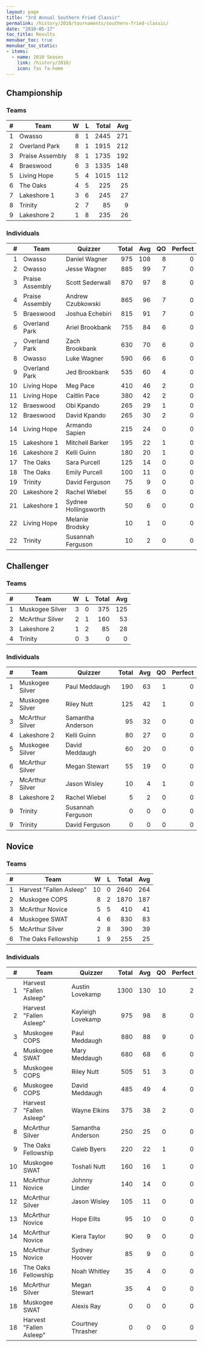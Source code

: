 ```yaml
---
layout: page
title: "3rd Annual Southern Fried Classic"
permalink: /history/2010/tournaments/southern-fried-classic/
date: "2010-05-17"
toc_title: Results
menubar_toc: true
menubar_toc_static:
- items:
  - name: 2010 Season
    link: /history/2010/
    icon: fas fa-home
---
```


## Championship

### Teams

|    # | Team            |    W |    L | Total |  Avg |
| ---: | --------------- | ---: | ---: | ----: | ---: |
|    1 | Owasso          |    8 |    1 |  2445 |  271 |
|    2 | Overland Park   |    8 |    1 |  1915 |  212 |
|    3 | Praise Assembly |    8 |    1 |  1735 |  192 |
|    4 | Braeswood       |    6 |    3 |  1335 |  148 |
|    5 | Living Hope     |    5 |    4 |  1015 |  112 |
|    6 | The Oaks        |    4 |    5 |   225 |   25 |
|    7 | Lakeshore 1     |    3 |    6 |   245 |   27 |
|    8 | Trinity         |    2 |    7 |    85 |    9 |
|    9 | Lakeshore 2     |    1 |    8 |   235 |   26 |

### Individuals

|    # | Team            | Quizzer              | Total |  Avg |   QO | Perfect |
| ---: | --------------- | -------------------- | ----: | ---: | ---: | ------: |
|    1 | Owasso          | Daniel Wagner        |   975 |  108 |    8 |       0 |
|    2 | Owasso          | Jesse Wagner         |   885 |   99 |    7 |       0 |
|    3 | Praise Assembly | Scott Sederwall      |   870 |   97 |    8 |       0 |
|    4 | Praise Assembly | Andrew Czubkowski    |   865 |   96 |    7 |       0 |
|    5 | Braeswood       | Joshua Echebiri      |   815 |   91 |    7 |       0 |
|    6 | Overland Park   | Ariel Brookbank      |   755 |   84 |    6 |       0 |
|    7 | Overland Park   | Zach Brookbank       |   630 |   70 |    6 |       0 |
|    8 | Owasso          | Luke Wagner          |   590 |   66 |    6 |       0 |
|    9 | Overland Park   | Jed Brookbank        |   535 |   60 |    4 |       0 |
|   10 | Living Hope     | Meg Pace             |   410 |   46 |    2 |       0 |
|   11 | Living Hope     | Caitlin Pace         |   380 |   42 |    2 |       0 |
|   12 | Braeswood       | Obi Kpando           |   265 |   29 |    1 |       0 |
|   12 | Braeswood       | David Kpando         |   265 |   30 |    2 |       0 |
|   14 | Living Hope     | Armando Sapien       |   215 |   24 |    0 |       0 |
|   15 | Lakeshore 1     | Mitchell Barker      |   195 |   22 |    1 |       0 |
|   16 | Lakeshore 2     | Kelli Guinn          |   180 |   20 |    1 |       0 |
|   17 | The Oaks        | Sara Purcell         |   125 |   14 |    0 |       0 |
|   18 | The Oaks        | Emily Purcell        |   100 |   11 |    0 |       0 |
|   19 | Trinity         | David Ferguson       |    75 |    9 |    0 |       0 |
|   20 | Lakeshore 2     | Rachel Wiebel        |    55 |    6 |    0 |       0 |
|   21 | Lakeshore 1     | Sydnee Hollingsworth |    50 |    6 |    0 |       0 |
|   22 | Living Hope     | Melanie Brodsky      |    10 |    1 |    0 |       0 |
|   22 | Trinity         | Susannah Ferguson    |    10 |    2 |    0 |       0 |

## Challenger

### Teams

|    # | Team            |    W |    L | Total |  Avg |
| ---: | --------------- | ---: | ---: | ----: | ---: |
|    1 | Muskogee Silver |    3 |    0 |   375 |  125 |
|    2 | McArthur Silver |    2 |    1 |   160 |   53 |
|    3 | Lakeshore 2     |    1 |    2 |    85 |   28 |
|    4 | Trinity         |    0 |    3 |     0 |    0 |

### Individuals

|    # | Team            | Quizzer           | Total |  Avg |   QO | Perfect |
| ---: | --------------- | ----------------- | ----: | ---: | ---: | ------: |
|    1 | Muskogee Silver | Paul Meddaugh     |   190 |   63 |    1 |       0 |
|    2 | Muskogee Silver | Riley Nutt        |   125 |   42 |    1 |       0 |
|    3 | McArthur Silver | Samantha Anderson |    95 |   32 |    0 |       0 |
|    4 | Lakeshore 2     | Kelli Guinn       |    80 |   27 |    0 |       0 |
|    5 | Muskogee Silver | David Meddaugh    |    60 |   20 |    0 |       0 |
|    6 | McArthur Silver | Megan Stewart     |    55 |   19 |    0 |       0 |
|    7 | McArthur Silver | Jason Wisley      |    10 |    4 |    1 |       0 |
|    8 | Lakeshore 2     | Rachel Wiebel     |     5 |    2 |    0 |       0 |
|    9 | Trinity         | Susannah Ferguson |     0 |    0 |    0 |       0 |
|    9 | Trinity         | David Ferguson    |     0 |    0 |    0 |       0 |

## Novice

### Teams

|    # | Team                    |    W |    L | Total |  Avg |
| ---: | ----------------------- | ---: | ---: | ----: | ---: |
|    1 | Harvest "Fallen Asleep" |   10 |    0 |  2640 |  264 |
|    2 | Muskogee COPS           |    8 |    2 |  1870 |  187 |
|    3 | McArthur Novice         |    5 |    5 |   410 |   41 |
|    4 | Muskogee SWAT           |    4 |    6 |   830 |   83 |
|    5 | McArthur Silver         |    2 |    8 |   390 |   39 |
|    6 | The Oaks Fellowship     |    1 |    9 |   255 |   25 |

### Individuals

|    # | Team                    | Quizzer           | Total |  Avg |   QO | Perfect |
| ---: | ----------------------- | ----------------- | ----: | ---: | ---: | ------: |
|    1 | Harvest "Fallen Asleep" | Austin Lovekamp   |  1300 |  130 |   10 |       2 |
|    2 | Harvest "Fallen Asleep" | Kayleigh Lovekamp |   975 |   98 |    8 |       0 |
|    3 | Muskogee COPS           | Paul Meddaugh     |   880 |   88 |    9 |       0 |
|    4 | Muskogee SWAT           | Mary Meddaugh     |   680 |   68 |    6 |       0 |
|    5 | Muskogee COPS           | Riley Nutt        |   505 |   51 |    3 |       0 |
|    6 | Muskogee COPS           | David Meddaugh    |   485 |   49 |    4 |       0 |
|    7 | Harvest "Fallen Asleep" | Wayne Elkins      |   375 |   38 |    2 |       0 |
|    8 | McArthur Silver         | Samantha Anderson |   250 |   25 |    0 |       0 |
|    9 | The Oaks Fellowship     | Caleb Byers       |   220 |   22 |    1 |       0 |
|   10 | Muskogee SWAT           | Toshali Nutt      |   160 |   16 |    1 |       0 |
|   11 | McArthur Novice         | Johnny Linder     |   140 |   14 |    0 |       0 |
|   12 | McArthur Silver         | Jason Wisley      |   105 |   11 |    0 |       0 |
|   13 | McArthur Novice         | Hope Eilts        |    95 |   10 |    0 |       0 |
|   14 | McArthur Novice         | Kiera Taylor      |    90 |    9 |    0 |       0 |
|   15 | McArthur Novice         | Sydney Hoover     |    85 |    9 |    0 |       0 |
|   16 | The Oaks Fellowship     | Noah Whitley      |    35 |    4 |    0 |       0 |
|   16 | McArthur Silver         | Megan Stewart     |    35 |    4 |    0 |       0 |
|   18 | Muskogee SWAT           | Alexis Ray        |     0 |    0 |    0 |       0 |
|   18 | Harvest "Fallen Asleep" | Courtney Thrasher |     0 |    0 |    0 |       0 |

